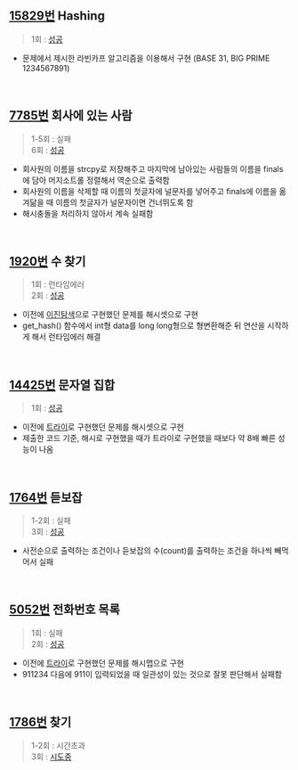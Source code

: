 ## [15829번](https://www.acmicpc.net/problem/15829) Hashing
> 1회 : [성공](./baekjoon_15829_hashing.c)
- 문제에서 제시한 라빈카프 알고리즘을 이용해서 구현 (BASE 31, BIG PRIME 1234567891)
<br>

## [7785번](https://www.acmicpc.net/problem/7785) 회사에 있는 사람
> 1-5회 : 실패<br>
> 6회 : [성공](./baekjoon_07785_easy_work.c)
- 회사원의 이름을 strcpy로 저장해주고 마지막에 남아있는 사람들의 이름을 finals에 담아 머지소트롤 정렬해서 역순으로 출력함
- 회사원의 이름을 삭제할 때 이름의 첫글자에 널문자를 넣어주고 finals에 이름을 옮겨닮을 때 이름의 첫글자가 널문자이면 건너뛰도록 함
- 해시충돌을 처리하지 않아서 계속 실패함
<br>

## [1920번](https://www.acmicpc.net/problem/1920) 수 찾기
> 1회 : 런타임에러<br>
> 2회 : [성공](./baekjoon_01920_find_number.c)
- 이전에 [이진탐색](https://github.com/365kim/algorithm_study/blob/master/05_tree/5_baekjoon/baekjoon_01920_find_number.c)으로 구현했던 문제를 해시셋으로 구현
- get_hash() 함수에서 int형 data를 long long형으로 형변환해준 뒤  연산을 시작하게 해서 런타임에러 해결
<br>

## [14425번](https://www.acmicpc.net/problem/14425) 문자열 집합
> 1회 : [성공](./baekjoon_14425_string_set.c)
- 이전에 [트라이](https://github.com/365kim/algorithm_study/blob/master/05_tree/5_baekjoon/baekjoon_14425_string_set.c)로 구현했던 문제를 해시셋으로 구현
- 제출한 코드 기준, 해시로 구현했을 때가 트라이로 구현했을 때보다 약 8배 빠른 성능이 나옴
<br>

## [1764번](https://www.acmicpc.net/problem/1764) 듣보잡
> 1-2회 : 실패<br>
> 3회 : [성공](./baekjoon_01764_unknown.c)
- 사전순으로 출력하는 조건이나 듣보잡의 수(count)를 출력하는 조건을 하나씩 빼먹어서 실패
<br>

## [5052번](https://www.acmicpc.net/problem/5052) 전화번호 목록
> 1회 : 실패<br>
> 2회 : [성공](./baekjoon_05052_contact_numbers.c)
- 이전에 [트라이](https://github.com/365kim/algorithm_study/blob/master/05_tree/5_baekjoon/baekjoon_05052_contact_numbers.c)로 구현했던 문제를 해시맵으로 구현
- 911234 다음에 911이 입력되었을 때 일관성이 있는 것으로 잘못 판단해서 실패함
<br>

## [1786번](https://www.acmicpc.net/problem/1786) 찾기
> 1-2회 : 시간초과<br> 
> 3회 : [시도중](./baekjoon_01786_finding.c)

